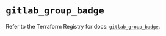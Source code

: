 # `gitlab_group_badge`

Refer to the Terraform Registry for docs: [`gitlab_group_badge`](https://registry.terraform.io/providers/gitlabhq/gitlab/18.0.0/docs/resources/group_badge).
